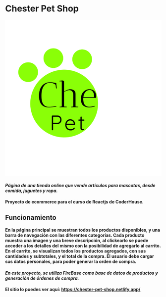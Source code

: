 # Chester Pet Shop

![chester-pet-shop-logo](https://github.com/ceciliadean182/cdean-veterinaria/blob/master/public/assets/Chester.svg)

#### *Página de una tienda online que vende artículos para mascotas, desde comida, juguetes y ropa.*
#### **Proyecto de ecommerce para el curso de Reactjs de CoderHouse.**

## Funcionamiento
#### En la página principal se muestran todos los productos disponibles, y una barra de navegación con las diferentes categorías. Cada producto muestra una imagen y una breve descripción, al clickearlo se puede acceder a los detalles del mismo con la posibilidad de agregarlo al carrito. En el carrito, se visualizan todos los productos agregados, con sus cantidades y subtotales, y el total de la compra. El usuario debe cargar sus datos personales, para poder generar la orden de compra.
#### *En este proyecto, se utiliza FireBase como base de datos de productos y generación de órdenes de compra.*

#### El sitio lo puedes ver aquí: https://chester-pet-shop.netlify.app/

